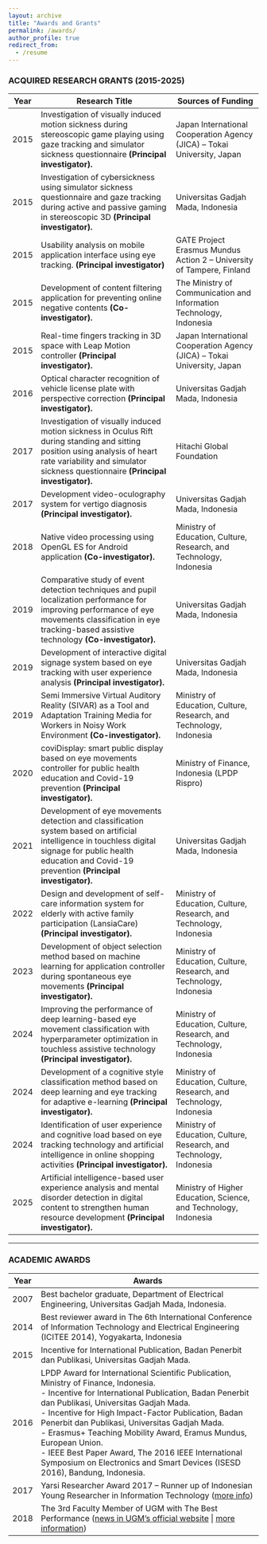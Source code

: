 ```yaml
---
layout: archive
title: "Awards and Grants"
permalink: /awards/
author_profile: true
redirect_from:
  - /resume
---
```


### **ACQUIRED RESEARCH GRANTS (2015-2025)**

| **Year** | **Research Title** | **Sources of Funding** |
|----------|--------------------|-------------------------|
| 2015 | Investigation of visually induced motion sickness during stereoscopic game playing using gaze tracking and simulator sickness questionnaire **(Principal investigator).** | Japan International Cooperation Agency (JICA) – Tokai University, Japan |
| 2015 | Investigation of cybersickness using simulator sickness questionnaire and gaze tracking during active and passive gaming in stereoscopic 3D **(Principal investigator).** | Universitas Gadjah Mada, Indonesia |
| 2015 | Usability analysis on mobile application interface using eye tracking. **(Principal investigator)** | GATE Project Erasmus Mundus Action 2 – University of Tampere, Finland |
| 2015 | Development of content filtering application for preventing online negative contents **(Co-investigator).** | The Ministry of Communication and Information Technology, Indonesia |
| 2015 | Real-time fingers tracking in 3D space with Leap Motion controller **(Principal investigator).** | Japan International Cooperation Agency (JICA) – Tokai University, Japan |
| 2016 | Optical character recognition of vehicle license plate with perspective correction **(Principal investigator).** | Universitas Gadjah Mada, Indonesia |
| 2017 | Investigation of visually induced motion sickness in Oculus Rift during standing and sitting position using analysis of heart rate variability and simulator sickness questionnaire **(Principal investigator).** | Hitachi Global Foundation |
| 2017 | Development video-oculography system for vertigo diagnosis **(Principal investigator).** | Universitas Gadjah Mada, Indonesia |
| 2018 | Native video processing using OpenGL ES for Android application **(Co-investigator).** | Ministry of Education, Culture, Research, and Technology, Indonesia |
| 2019 | Comparative study of event detection techniques and pupil localization performance for improving performance of eye movements classification in eye tracking-based assistive technology **(Co-investigator).** | Universitas Gadjah Mada, Indonesia |
| 2019 | Development of interactive digital signage system based on eye tracking with user experience analysis **(Principal investigator).** | Universitas Gadjah Mada, Indonesia |
| 2019 | Semi Immersive Virtual Auditory Reality (SIVAR) as a Tool and Adaptation Training Media for Workers in Noisy Work Environment **(Co-investigator).** | Ministry of Education, Culture, Research, and Technology, Indonesia |
| 2020 | coviDisplay: smart public display based on eye movements controller for public health education and Covid-19 prevention **(Principal investigator).** | Ministry of Finance, Indonesia (LPDP Rispro) |
| 2021 | Development of eye movements detection and classification system based on artificial intelligence in touchless digital signage for public health education and Covid-19 prevention **(Principal investigator).** | Universitas Gadjah Mada, Indonesia |
| 2022 | Design and development of self-care information system for elderly with active family participation (LansiaCare) **(Principal investigator).** | Ministry of Education, Culture, Research, and Technology, Indonesia |
| 2023 | Development of object selection method based on machine learning for application controller during spontaneous eye movements **(Principal investigator).** | Ministry of Education, Culture, Research, and Technology, Indonesia |
| 2024 | Improving the performance of deep learning-based eye movement classification with hyperparameter optimization in touchless assistive technology **(Principal investigator).** | Ministry of Education, Culture, Research, and Technology, Indonesia |
| 2024 | Development of a cognitive style classification method based on deep learning and eye tracking for adaptive e-learning **(Principal investigator).** | Ministry of Education, Culture, Research, and Technology, Indonesia |
| 2024 | Identification of user experience and cognitive load based on eye tracking technology and artificial intelligence in online shopping activities **(Principal investigator).** | Ministry of Education, Culture, Research, and Technology, Indonesia |
| 2025 | Artificial intelligence-based user experience analysis and mental disorder detection in digital content to strengthen human resource development **(Principal investigator).** | Ministry of Higher Education, Science, and Technology, Indonesia |


---

### **ACADEMIC AWARDS**

| **Year** | **Awards** |
|----------|------------|
| 2007 | Best bachelor graduate, Department of Electrical Engineering, Universitas Gadjah Mada, Indonesia. |
| 2014 | Best reviewer award in The 6th International Conference of Information Technology and Electrical Engineering (ICITEE 2014), Yogyakarta, Indonesia |
| 2015 | Incentive for International Publication, Badan Penerbit dan Publikasi, Universitas Gadjah Mada. |
| 2016 | LPDP Award for International Scientific Publication, Ministry of Finance, Indonesia.<br> - Incentive for International Publication, Badan Penerbit dan Publikasi, Universitas Gadjah Mada.<br> - Incentive for High Impact-Factor Publication, Badan Penerbit dan Publikasi, Universitas Gadjah Mada.<br> - Erasmus+ Teaching Mobility Award, Eramus Mundus, European Union.<br> - IEEE Best Paper Award, The 2016 IEEE International Symposium on Electronics and Smart Devices (ISESD 2016), Bandung, Indonesia. |
| 2017 | Yarsi Researcher Award 2017 – Runner up of Indonesian Young Researcher in Information Technology ([more info](http://sunu.staff.ugm.ac.id/2017/05/08/8-may-2017-dr-sunu-wibirama-has-been-awarded-yra2017/)) |
| 2018 | The 3rd Faculty Member of UGM with The Best Performance ([news in UGM’s official website](https://ugm.ac.id/id/berita/17402-120.penghargaan.untuk.insan.berprestasi.ugm.2018) \| [more information](http://sunu.staff.ugm.ac.id/2018/11/20/20-november-2018-dr-sunu-wibirama-has-been-awarded-faculty-member-with-the-best-performance/)) |





